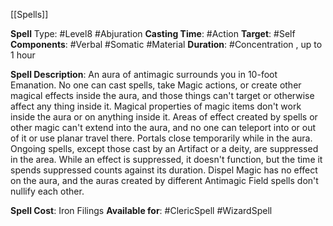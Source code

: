 [[Spells]] 

**Spell** Type: #Level8 #Abjuration 
**Casting Time**: #Action 
**Target**: #Self 
**Components**: #Verbal #Somatic #Material 
**Duration**: #Concentration , up to 1 hour

**Spell Description**: 
	An aura of antimagic surrounds you in 10-foot Emanation. No one can cast spells, take Magic actions, or create other magical effects inside the aura, and those things can't target or otherwise affect any thing inside it. Magical properties of magic items don't work inside the aura or on anything inside it. 
	Areas of effect created by spells or other magic can't extend into the aura, and no one can teleport into or out of it or use planar travel there. Portals close temporarily while in the aura. 
	Ongoing spells, except those cast by an Artifact or a deity, are suppressed in the area. While an effect is suppressed, it doesn't function, but the time it spends suppressed counts against its duration. 
	Dispel Magic has no effect on the aura, and the auras created by different Antimagic Field spells don't nullify each other.

**Spell Cost**: Iron Filings
**Available for**: #ClericSpell #WizardSpell 